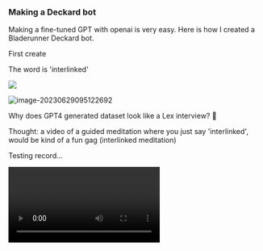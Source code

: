 ### Making a Deckard bot

Making a fine-tuned GPT with openai is very easy. Here is how I created a Bladerunner Deckard bot.

First create 

The word is 'interlinked' 

![](https://youtu.be/xYwEQvj3Y78?t=103)

![image-20230629095122692](assets/deckard-bot/image-20230629095122692.png)

Why does GPT4 generated dataset look like a Lex interview? 🤔

Thought: a video of a guided meditation where you just say 'interlinked', would be kind of a fun gag (interlinked meditation)



Testing record...

<video src="./assets/deckard-bot/Screen Recording 2023-06-29 at 10.01.31.mov" />